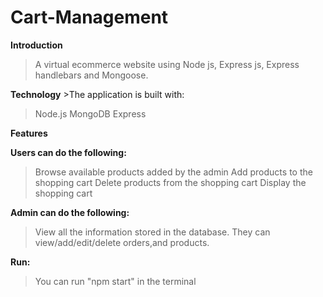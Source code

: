 # Cart-Management
**Introduction**
>A virtual ecommerce website using Node js, Express js, Express handlebars and Mongoose.
 
**Technology**
    >The application is built with:
>	Node.js
>MongoDB 
>Express 
 
**Features**

**Users can do the following:**
>	Browse available products added by the admin
>	Add products to the shopping cart
>	Delete products from the shopping cart
>	Display the shopping cart

**Admin can do the following:**
>	View all the information stored in the database. They can view/add/edit/delete orders,and products.

**Run:**
>	You can run "npm start" in the terminal

